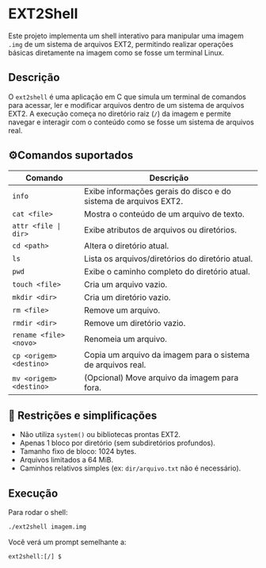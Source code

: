# EXT2Shell

Este projeto implementa um shell interativo para manipular uma imagem `.img` de um sistema de arquivos EXT2, permitindo realizar operações básicas diretamente na imagem como se fosse um terminal Linux.

## Descrição

O `ext2shell` é uma aplicação em C que simula um terminal de comandos para acessar, ler e modificar arquivos dentro de um sistema de arquivos EXT2. A execução começa no diretório raiz (`/`) da imagem e permite navegar e interagir com o conteúdo como se fosse um sistema de arquivos real.

## ⚙Comandos suportados

| Comando                 | Descrição                                                                 |
|------------------------|---------------------------------------------------------------------------|
| `info`                 | Exibe informações gerais do disco e do sistema de arquivos EXT2.          |
| `cat <file>`           | Mostra o conteúdo de um arquivo de texto.                                |
| `attr <file \| dir>`    | Exibe atributos de arquivos ou diretórios.                               |
| `cd <path>`            | Altera o diretório atual.                                                 |
| `ls`                   | Lista os arquivos/diretórios do diretório atual.                          |
| `pwd`                  | Exibe o caminho completo do diretório atual.                              |
| `touch <file>`         | Cria um arquivo vazio.                                                    |
| `mkdir <dir>`          | Cria um diretório vazio.                                                  |
| `rm <file>`            | Remove um arquivo.                                                        |
| `rmdir <dir>`          | Remove um diretório vazio.                                                |
| `rename <file> <novo>` | Renomeia um arquivo.                                                      |
| `cp <origem> <destino>`| Copia um arquivo da imagem para o sistema de arquivos real.               |
| `mv <origem> <destino>`| (Opcional) Move arquivo da imagem para fora.                              |

## 🧪 Restrições e simplificações

- Não utiliza `system()` ou bibliotecas prontas EXT2.
- Apenas 1 bloco por diretório (sem subdiretórios profundos).
- Tamanho fixo de bloco: 1024 bytes.
- Arquivos limitados a 64 MiB.
- Caminhos relativos simples (ex: `dir/arquivo.txt` não é necessário).

## Execução

Para rodar o shell:

```bash
./ext2shell imagem.img
```

Você verá um prompt semelhante a:

```
ext2shell:[/] $
```
